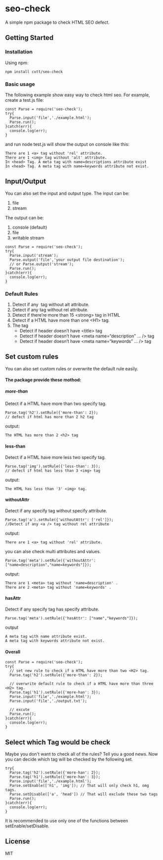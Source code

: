 # seo-check

A simple npm package to check HTML SEO defect.

## Getting Started

### Installation

Using npm:

```
npm install cxtt/seo-check
```

### Basic usage
The following example show easy way to check html seo.
For example, create a test.js file:
```
const Parse = require('seo-check');  
try{
  Parse.input('file','./example.html');
  Parse.run();
}catch(err){ 
  console.log(err);
}

```
and run node test.js will show the output on console like this:
```
There are 1 <a> tag without 'rel' attribute.
There are 1 <img> tag without 'alt' attribute.
In <head> Tag. A meta tag with name=descriptions attribute exist
In <head> Tag. A meta tag with name=keywords attribute not exist.
```


## Input/Output
You can also set the input and output type.
The input can be:
1. file
2. stream

The output can be:
1. console (default)
2. file
3. writable stream
```
const Parse = require('seo-check');  
try{
  Parse.input('stream');
  Parse.output('file','your output file destination');
  // or Parse.output('stream');
  Parse.run();
}catch(err){ 
  console.log(err);
}
```

### Default Rules

1. Detect if any <img /> tag without alt attribute.
2. Detect if any <a /> tag without rel attribute.
3. Detect if there’re more than 15 \<strong> tag in HTML
4. Detect if a HTML have more than one \<H1> tag.
5. The <head> tag
   - Detect if header doesn’t have \<title> tag
   - Detect if header doesn’t have \<meta name=“description” ... /> tag
   - Detect if header doesn’t have \<meta name=“keywords” ... /> tag
   
## Set custom rules
You can also set custom rules or overwrite the default rule easily.
#### The package provide these mothod:
##### more-than
Detect if a HTML have more than two specify tag.
```
Parse.tag('h2').setRule({'more-than': 2});
// defect if html has more than 2 h2 tag
```
output:
```
The HTML has more than 2 <h2> tag
```
#### less-than
Detect if a HTML have more less two specify tag.
```
Parse.tag('img').setRule({'less-than': 3});
// defect if html has less than 3 <img> tag
``` 
output:
```
The HTML has less than '3' <img> tag.
```
#### withoutAttr
Detect if any specify tag without specify attribute.
```
Parse.tag('a').setRule({'withoutAttr': ['rel']});
//Detect if any <a /> tag without rel attribute
```
output:
```
There are 1 <a> tag without 'rel' attribute.
```
you can alse check multi attributes and values.
```
Parse.tag('meta').setRule({'withoutAttr': ["name=description","name=keywords"]});
```
output:
```
There are 1 <meta> tag without 'name=description' .
There are 2 <meta> tag without 'name=keywords' .
```



#### hasAttr
Detect if any specify tag has specify attribute.
```
Parse.tag('meta').setRule({'hasAttr': ["name","keywords"]});
```
output
```
A meta tag with name attribute exist.
A meta tag with keywords attribute not exist.
```
#### Overall
```
const Parse = require('seo-check');  
try{
  // set new rule to check if a HTML have more than two <H2> tag.
  Parse.tag('h2').setRule({'more-than': 2});
  
  // overwrite default rule to check if a HTML have more than three <H2> tag.
  Parse.tag('h1').setRule({'more-han': 3});
  Parse.input('file','./example.html');
  Parse.input('file','./output.txt');
  
  // excute
  Parse.run();
}catch(err){ 
  console.log(err);
}
```

## Select which Tag would be check
Maybe you don't want to check all of the rules? Tell you a good news.
Now you can decide which tag will be checked by the following set.

```
try{
  Parse.tag('h2').setRule({'more-han': 2});
  Parse.tag('h1').setRule({'more-han': 3});
  Parse.input('file','./example.html');
  Parse.setEnable(['h1', 'img']); // That will only check h1, omg tags.
  Parse.setDisable(['a', 'head']) // That will exclude these two tags
  Parse.run();
}catch(err){ 
  console.log(err);
}
```
It is recommended to use only one of the functions between setEnable/setDisable.



## License

MIT


